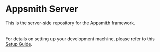 # Appsmith Server

This is the server-side repository for the Appsmith framework.  
<br><br>
For details on setting up your development machine, please refer to this [Setup Guide](../../contributions/ServerSetup.md).
